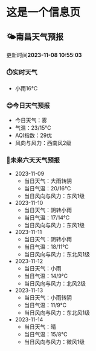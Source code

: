 # 这是一个信息页 
## 🌤️**南昌**天气预报
更新时间**2023-11-08 10:55:03**
### ⏱️实时天气
- 小雨16℃
### 😊今日天气预报
- 今日天气：雾
- 气温：23/15℃
- AQI指数：29优
- 风向与风力：西南风2级
### 🤩未来六天天气预报
- 2023-11-09
  - 当日天气：大雨转阴
  - 当日气温：20/16℃
  - 当日风向与风力：东风1级
- 2023-11-10
  - 当日天气：阴转小雨
  - 当日气温：17/14℃
  - 当日风向与风力：东风1级
- 2023-11-11
  - 当日天气：阴转小雨
  - 当日气温：18/11℃
  - 当日风向与风力：东北风1级
- 2023-11-12
  - 当日天气：小雨
  - 当日气温：14/9℃
  - 当日风向与风力：北风2级
- 2023-11-13
  - 当日天气：小雨转阴
  - 当日气温：11/9℃
  - 当日风向与风力：东北风1级
- 2023-11-14
  - 当日天气：晴
  - 当日气温：15/8℃
  - 当日风向与风力：微风1级

